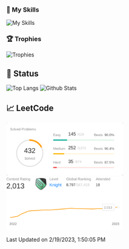 ### 🌱 My Skills

<img alt="My Skills" src="https://skillicons.dev/icons?i=aws,docker,linux,github,redis,jenkins,laravel,php,py,nextjs,react,nuxtjs,vue,nodejs,ts,js,jest,webpack,rust,vscode,&theme=light" />

### 🏆 Trophies

<img alt="Trophies" height="140px" src="https://github-profile-trophy.vercel.app/?username=k-yamasaki-zakisan&margin-w=5&margin-h=5" />

<!-- [![AtCoder Trophies](https://atcoder-trophies.vercel.app/api/v1/atcoder?username=kkp)](https://github.com/KATO-Hiro/AtCoderTrophies) -->

[](<![visitors](https://visitor-badge.glitch.me/badge?page_id=k-yamasaki-zakisan)>)

## 🎯 Status

<p align="left"> 
  <img alt="Top Langs" height="140px" src="https://github-readme-stats.vercel.app/api/top-langs/?username=k-yamasaki-zakisan&layout=compact&show_icons=true" />
  <img alt="Github Stats" height="140px" src="https://github-readme-stats.vercel.app/api?username=k-yamasaki-zakisan" />
</p>

## 📈 LeetCode

<!--START_SECTION:leetcode-streak-updated-time-->

<p align="left"> 
  <picture>
    <source media="(prefers-color-scheme: dark)" srcset="./images/problems_dark.png" height="140px">
    <img alt="LeetCode Problems" src="./images/problems.png" height="140px">
  </picture>
  <picture>
    <source media="(prefers-color-scheme: dark)" srcset="./images/rating_dark.png" height="140px">
    <img alt="LeetCode Rating" src="./images/rating.png" height="140px">
  </picture>
</p>
    
Last Updated on 2/19/2023, 1:50:05 PM
    
<!--END_SECTION:leetcode-streak-updated-time-->
